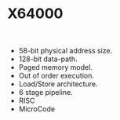 # X64000

<br>

- 58-bit physical address size.
- 128-bit data-path.
- Paged memory model.
- Out of order execution.
- Load/Store architecture.
- 6 stage pipeline.
- RISC
- MicroCode
